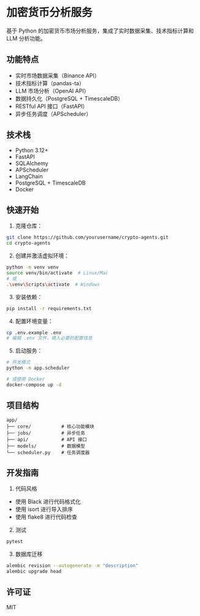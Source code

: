 # 加密货币分析服务

基于 Python 的加密货币市场分析服务，集成了实时数据采集、技术指标计算和 LLM 分析功能。

## 功能特点

- 实时市场数据采集（Binance API）
- 技术指标计算（pandas-ta）
- LLM 市场分析（OpenAI API）
- 数据持久化（PostgreSQL + TimescaleDB）
- RESTful API 接口（FastAPI）
- 异步任务调度（APScheduler）

## 技术栈

- Python 3.12+
- FastAPI
- SQLAlchemy
- APScheduler
- LangChain
- PostgreSQL + TimescaleDB
- Docker

## 快速开始

1. 克隆仓库：
```bash
git clone https://github.com/yourusername/crypto-agents.git
cd crypto-agents
```

2. 创建并激活虚拟环境：
```bash
python -m venv venv
source venv/bin/activate  # Linux/Mac
# 或
.\venv\Scripts\activate  # Windows
```

3. 安装依赖：
```bash
pip install -r requirements.txt
```

4. 配置环境变量：
```bash
cp .env.example .env
# 编辑 .env 文件，填入必要的配置信息
```

5. 启动服务：
```bash
# 开发模式
python -m app.scheduler

# 或使用 Docker
docker-compose up -d
```

## 项目结构

```
app/
├── core/           # 核心功能模块
├── jobs/           # 异步任务
├── api/            # API 接口
├── models/         # 数据模型
└── scheduler.py    # 任务调度器
```

## 开发指南

1. 代码风格
- 使用 Black 进行代码格式化
- 使用 isort 进行导入排序
- 使用 flake8 进行代码检查

2. 测试
```bash
pytest
```

3. 数据库迁移
```bash
alembic revision --autogenerate -m "description"
alembic upgrade head
```

## 许可证

MIT 